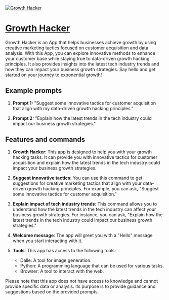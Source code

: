 [![Growth Hacker](https://files.oaiusercontent.com/file-KSwpTAagg9MbPR4f48H80Wre?se=2123-10-16T21%3A12%3A54Z&sp=r&sv=2021-08-06&sr=b&rscc=max-age%3D31536000%2C%20immutable&rscd=attachment%3B%20filename%3DScreenshot%25202023-11-09%2520at%252021.11.36.png&sig=fSaJOWKgqjJV58PsMZeZ32excqhhNZdXCYXgVwhWlBs%3D)](https://chat.openai.com/g/g-SY6n1r5hc-growth-hacker)

# [Growth Hacker](https://chat.openai.com/g/g-SY6n1r5hc-growth-hacker)

Growth Hacker is an App that helps businesses achieve growth by using creative marketing tactics focused on customer acquisition and data analysis. With this App, you can explore innovative methods to enhance your customer base while staying true to data-driven growth hacking principles. It also provides insights into the latest tech industry trends and how they can impact your business growth strategies. Say hello and get started on your journey to exponential growth!

## Example prompts

1. **Prompt 1:** "Suggest some innovative tactics for customer acquisition that align with my data-driven growth hacking principles."

2. **Prompt 2:** "Explain how the latest trends in the tech industry could impact our business growth strategies."

## Features and commands

1. **Growth Hacker**: This app is designed to help you with your growth hacking tasks. It can provide you with innovative tactics for customer acquisition and explain how the latest trends in the tech industry could impact your business growth strategies.

2. **Suggest innovative tactics**: You can use this command to get suggestions for creative marketing tactics that align with your data-driven growth hacking principles. For example, you can ask, "Suggest some innovative tactics for customer acquisition."

3. **Explain impact of tech industry trends**: This command allows you to understand how the latest trends in the tech industry can affect your business growth strategies. For instance, you can ask, "Explain how the latest trends in the tech industry could impact our business growth strategies."

4. **Welcome message**: The app will greet you with a "Hello" message when you start interacting with it.

5. **Tools**: This app has access to the following tools:
    - Dalle: A tool for image generation.
    - Python: A programming language that can be used for various tasks.
    - Browser: A tool to interact with the web.

Please note that this app does not have access to knowledge and cannot provide specific data or analysis. Its purpose is to provide guidance and suggestions based on the provided prompts.